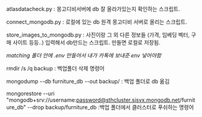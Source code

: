 atlasdatacheck.py : 몽고디비서버에 db 잘 올라가있는지 확인하는 스크립트.

connect_mongodb.py : 로컬에 있는 db 원격 몽고디비 서버로 올리는 스크립트.

store_images_to_mongodb.py : 사진이랑 그 외 다른 정보들 (가격, 임베딩 벡터, 구매 사이트 등등..) 입력해서 db만드는 스크립트. 만들면 로컬로 저장됨.

*matching 폴더 안에 .env 만들어서 내가 카톡에 보내준 env 넣어야함*

rmdir /s /q backup : 백업폴더 삭제 명령어

mongodump --db furniture_db --out backup/ : 백업 폴더로 db 옮김

mongorestore --uri "mongodb+srv://username:password@sthcluster.sisvx.mongodb.net/furniture_db" --drop backup/furniture_db
:백업 폴더에서 클러스터로 푸쉬하는 명령어

